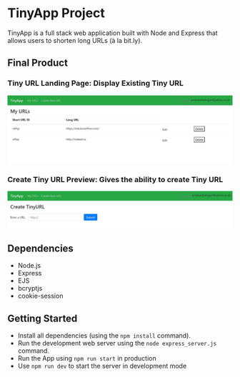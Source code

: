 # TinyApp Project

TinyApp is a full stack web application built with Node and Express that allows users to shorten long URLs (à la bit.ly).

## Final Product
### Tiny URL Landing Page: Display Existing Tiny URL
!["Tiny URL Landing Page: Display Existing Tiny URL"](ScreenShot/landing.JPG)
### Create Tiny URL Preview: Gives the ability to create Tiny URL
!["Create Tiny URL Preview: Gives the ability to create Tiny URL"](ScreenShot/tinyurlpage.JPG)

## Dependencies
- Node.js
- Express
- EJS
- bcryptjs
- cookie-session

## Getting Started

- Install all dependencies (using the `npm install` command).
- Run the development web server using the `node express_server.js` command.
- Run the App using `npm run start` in production
- Use `npm run dev` to start the server in development mode
